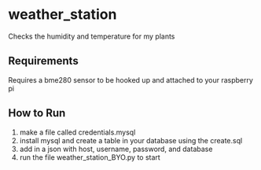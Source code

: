 # weather_station
Checks the humidity and temperature for my plants
## Requirements
Requires a bme280 sensor to be hooked up and attached to your raspberry pi
## How to Run
1. make a file called credentials.mysql
2. install mysql and create a table in your database using the create.sql
3. add in a json with host, username, password, and database
3. run the file weather_station_BYO.py to start
